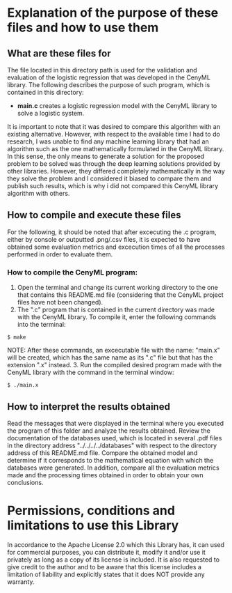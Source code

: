 
# Explanation of the purpose of these files and how to use them
  
## What are these files for
The file located in this directory path is used for the validation and evaluation of the logistic regression that was developed in the CenyML library. The following describes the purpose of such program, which is contained in this directory:

- **main.c** creates a logistic regression model with the CenyML library to solve a logistic system.

It is important to note that it was desired to compare this algorithm with an existing alternative. However, with respect to the available time I had to do research, I was unable to find any machine learning library that had an algorithm such as the one mathematically formulated in the CenyML library. In this sense, the only means to generate a solution for the proposed problem to be solved was through the deep learning solutions provided by other libraries. However, they differed completely mathematically in the way they solve the problem and I considered it biased to compare them and publish such results, which is why i did not compared this CenyML library algorithm with others.

## How to compile and execute these files
For the following, it should be noted that after excecuting the .c program, either by console or outputted .png/.csv files, it is expected to have obtained some evaluation metrics and excecution times of all the processes performed in order to evaluate them.

### How to compile the CenyML program:
1. Open the terminal and change its current working directory to the one that contains this README.md file (considering that the CenyML project files have not been changed).
2. The ".c" program that is contained in the current directory was made with the CenyML library. To compile it, enter the following commands into the terminal:
```console
$ make
```
NOTE: After these commands, an excecutable file with the name: "main.x" will be created, which has the same name as its ".c" file but that has the extension ".x" instead.
3. Run the compiled desired program made with the CenyML library with the command in the terminal window:
```console
$ ./main.x
```

## How to interpret the results obtained
Read the messages that were displayed in the terminal where you executed the program of this folder and analyze the results obtained. Review the documentation of the databases used, which is located in several .pdf files in the directory address "../../../../databases" with respect to the directory address of this README.md file. Compare the obtained model and determine if it corresponds to the mathematical equation with which the databases were generated. In addition, compare all the evaluation metrics made and the processing times obtained in order to obtain your own conclusions.

# Permissions, conditions and limitations to use this Library  
In accordance to the Apache License 2.0 which this Library has, it can used for commercial purposes, you can distribute it, modify it and/or use it privately as long as a copy of its license is included. It is also requested to give credit to the author and to be aware that this license includes a limitation of liability and explicitly states that it does NOT provide any warranty.
